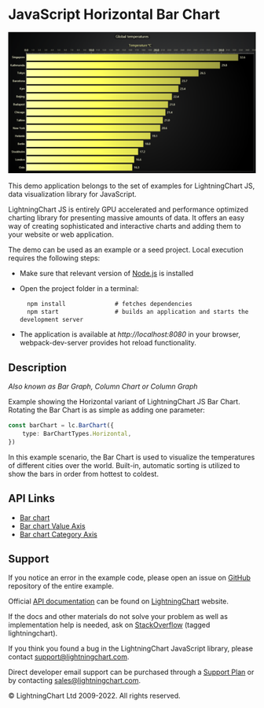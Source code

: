 # JavaScript Horizontal Bar Chart

![JavaScript Horizontal Bar Chart](horizontalBars-darkGold.png)

This demo application belongs to the set of examples for LightningChart JS, data visualization library for JavaScript.

LightningChart JS is entirely GPU accelerated and performance optimized charting library for presenting massive amounts of data. It offers an easy way of creating sophisticated and interactive charts and adding them to your website or web application.

The demo can be used as an example or a seed project. Local execution requires the following steps:

-   Make sure that relevant version of [Node.js](https://nodejs.org/en/download/) is installed
-   Open the project folder in a terminal:

          npm install              # fetches dependencies
          npm start                # builds an application and starts the development server

-   The application is available at _http://localhost:8080_ in your browser, webpack-dev-server provides hot reload functionality.


## Description

_Also known as Bar Graph, Column Chart or Column Graph_

Example showing the Horizontal variant of LightningChart JS Bar Chart.
Rotating the Bar Chart is as simple as adding one parameter:

```ts
const barChart = lc.BarChart({
    type: BarChartTypes.Horizontal,
})
```

In this example scenario, the Bar Chart is used to visualize the temperatures of different cities over the world.
Built-in, automatic sorting is utilized to show the bars in order from hottest to coldest.


## API Links

* [Bar chart]
* [Bar chart Value Axis]
* [Bar chart Category Axis]


## Support

If you notice an error in the example code, please open an issue on [GitHub][0] repository of the entire example.

Official [API documentation][1] can be found on [LightningChart][2] website.

If the docs and other materials do not solve your problem as well as implementation help is needed, ask on [StackOverflow][3] (tagged lightningchart).

If you think you found a bug in the LightningChart JavaScript library, please contact support@lightningchart.com.

Direct developer email support can be purchased through a [Support Plan][4] or by contacting sales@lightningchart.com.

[0]: https://github.com/Arction/
[1]: https://lightningchart.com/lightningchart-js-api-documentation/
[2]: https://lightningchart.com
[3]: https://stackoverflow.com/questions/tagged/lightningchart
[4]: https://lightningchart.com/support-services/

© LightningChart Ltd 2009-2022. All rights reserved.


[Bar chart]: https://lightningchart.com/js-charts/api-documentation/v5.0.1/interfaces/BarChart.html
[Bar chart Value Axis]: https://lightningchart.com/js-charts/api-documentation/v5.0.1/classes/BarChartValueAxis.html
[Bar chart Category Axis]: https://lightningchart.com/js-charts/api-documentation/v5.0.1/classes/BarChartCategoryAxis.html

